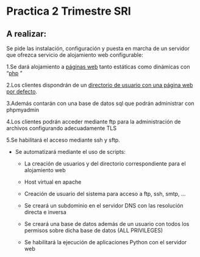 # Practica 2 Trimestre SRI
## A realizar:
Se pide las instalación, configuración y puesta en marcha de un servidor que ofrezca servicio de alojamiento web configurable:

1.Se dará alojamiento a [páginas web](https://github.com/AlvaroAMGX/Practica_2_Trimestre_SRI/blob/main/Instalación_Apache.md) tanto estáticas como dinámicas con “[php](https://github.com/AlvaroAMGX/Practica_2_Trimestre_SRI/blob/main/Instalación_PHP.md) ”

2.Los clientes dispondrán de un [directorio de usuario con una página web por defecto](https://github.com/AlvaroAMGX/Practica_2_Trimestre_SRI/blob/main/directorio_pagina_defecto.md). 

3.Además contarán con una base de datos sql que podrán administrar con phpmyadmin

4.Los clientes podrán acceder mediante ftp para la administración de archivos configurando adecuadamente TLS

5.Se habilitará el acceso mediante ssh y sftp. 

- Se automatizará mediante el uso de scripts: 

  - La creación de usuarios y del directorio correspondiente para el alojamiento web 
  
  - Host virtual en apache

  - Creación de usuario del sistema para acceso a ftp, ssh, smtp, …

  - Se creará un subdominio en el servidor DNS con las resolución directa e inversa

  - Se creará una base de datos además de un usuario con todos los permisos sobre dicha base de datos (ALL PRIVILEGES)

  - Se habilitará la ejecución de aplicaciones Python con el servidor web
